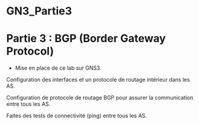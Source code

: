 GN3_Partie3
===========

Partie 3 : BGP (Border Gateway Protocol)
==
  - Mise en place de ce lab sur GNS3.

  Configuration des interfaces et un protocole de routage intérieur dans les AS.

  Configuration de protocole de routage BGP pour assurer la communication entre tous
  les AS.
  
  Faites des tests de connectivité (ping) entre tous les AS.
